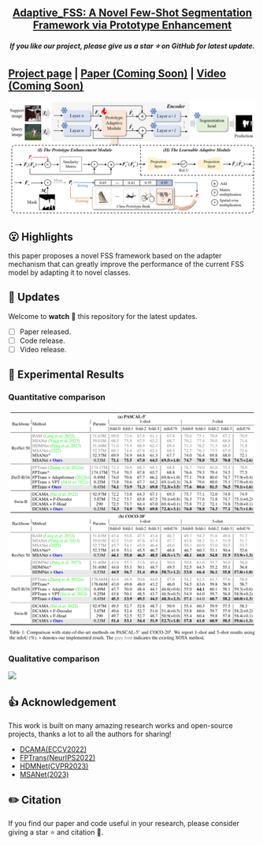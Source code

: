 <h2 align="center"> <a href="https://github.com/jingw193/Adaptive_FSS">Adaptive_FSS: A Novel Few-Shot Segmentation Framework via Prototype Enhancement</a></h2>
<h5 align="center"> If you like our project, please give us a star ⭐ on GitHub for latest update.  </h2>

<h5 align="center">
</h5>

## [Project page](https://jingw193.github.io/Adaptive_FSS/) | [Paper (Coming Soon)]() | [Video (Coming Soon)]()

<img src="assets/method.png"/>

## 😮 Highlights
this paper proposes a novel FSS framework based on the adapter mechanism that can greatly improve the performance of the current FSS model by adapting it to novel classes.

## 🚩 **Updates**
Welcome to **watch** 👀 this repository for the latest updates.
- [ ] Paper released.
- [ ] Code release.
- [ ] Video release.

## 🚀 Experimental Results

### Quantitative comparison
<img src="assets/Report_score.png"/>

### Qualitative comparison
<img src="assets/Vision_comparison.png"/>


## 👍 **Acknowledgement**
This work is built on many amazing research works and open-source projects, thanks a lot to all the authors for sharing!
* [DCAMA(ECCV2022)](https://github.com/pawn-sxy/DCAMA)
* [FPTrans(NeurIPS2022)](https://github.com/Jarvis73/FPTrans)
* [HDMNet(CVPR2023)](https://github.com/Pbihao/HDMNet)
* [MSANet(2023)](https://github.com/AIVResearch/MSANet)


## ✏️ Citation
If you find our paper and code useful in your research, please consider giving a star :star: and citation :pencil:.
